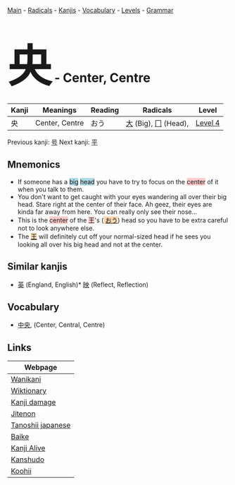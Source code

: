 <style> bigfont {font-size: 100px}</style>
[Main](../index.md) -
[Radicals](../radicals.md) -
[Kanjis](../kanjis.md) -
[Vocabulary](../vocabulary.md) -
[Levels](../levels.md) -
[Grammar](../grammar.md)
# <bigfont> 央</bigfont> - Center, Centre 

| Kanji | Meanings | Reading | Radicals | Level |
| --- | --- | --- | --- | --- |
| 央 | Center, Centre | おう | [大](../radicals/大.md) (Big), [冂](../radicals/冂.md) (Head),  | [Level 4](../levels/wk_level4.md) |

Previous kanji: [号](号.md) Next kanji: [平](平.md) 

## Mnemonics
 * If someone has a <span style="background-color:#ADD8E6"> big</span> <span style="background-color:#ADD8E6"> head</span> you have to try to focus on the <span style="background-color:#ffcccb"> center</span> of it when you talk to them.
* You don't want to get caught with your eyes wandering all over their big head. Stare right at the center of their face. Ah geez, their eyes are kinda far away from here. You can really only see their nose...
* This is the <span style="background-color:#ffcccb"> center</span> of the <span style="background-color:#ffcccb"> 王</span>'s (<span style="background-color:#fed8b1"> [おう](https://jisho.org/search/おう)</span>) head so you have to be extra careful not to look anywhere else.
* The <span style="background-color:#fed8b1"> [王](https://jisho.org/search/王)</span> will definitely cut off your normal-sized head if he sees you looking all over his big head and not at the center.


## Similar kanjis
 * [英](英.md) (England, English)* [映](映.md) (Reflect, Reflection)


## Vocabulary
 * [中央](../vocabulary/央.md), (Center, Central, Centre)



## Links 

| Webpage |
| --- |
| [Wanikani          ](https://www.wanikani.com/kanji/央) |
| [Wiktionary        ](https://en.wiktionary.org/wiki/央) |
| [Kanji damage      ](http://www.kanjidamage.com/kanji/search?utf8=✓&q=央) |
| [Jitenon           ](https://jitenon.com/kanji/央) |
| [Tanoshii japanese ](https://www.tanoshiijapanese.com/dictionary/kanji.cfm?k=央) |
| [Baike             ](https://baike.baidu.com/item/央) |
| [Kanji Alive       ](https://app.kanjialive.com/央) |
| [Kanshudo          ](https://www.kanshudo.com/searchmn?q=央) |
| [Koohii            ](https://kanji.koohii.com/study/kanji/央) |
